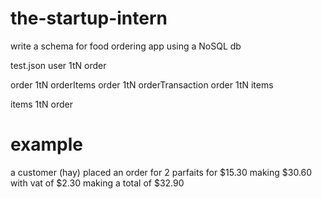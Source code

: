 # the-startup-intern

write a schema for food ordering app using a NoSQL db

test.json
user 1tN order

order 1tN orderItems
order 1tN orderTransaction
order 1tN items

items 1tN order

# example
a customer (hay) placed an order for 2 parfaits for $15.30 making $30.60 with vat of $2.30 making a total of $32.90 